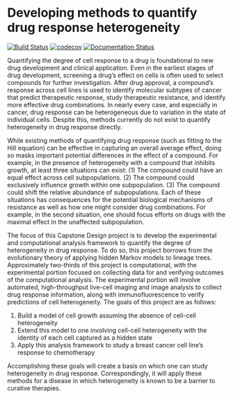 # Developing methods to quantify drug response heterogeneity

[![Build Status](https://transduc.seas.ucla.edu/buildStatus/icon?job=meyer-lab/tHMM/master)](https://transduc.seas.ucla.edu/job/meyer-lab/job/tHMM/job/master/)
[![codecov](https://codecov.io/gh/meyer-lab/tHMM/branch/master/graph/badge.svg)](https://codecov.io/gh/meyer-lab/tHMM)
[![Documentation Status](https://readthedocs.org/projects/tHMM/badge/?version=latest)](https://lineage-growth.readthedocs.io/en/latest/?badge=latest)

Quantifying the degree of cell response to a drug is foundational to new drug development and clinical application. Even in the earliest stages of drug development, screening a drug’s effect on cells is often used to select compounds for further investigation. After drug approval, a compound’s response across cell lines is used to identify molecular subtypes of cancer that predict therapeutic response, study therapeutic resistance, and identify more effective drug combinations. In nearly every case, and especially in cancer, drug response can be heterogeneous due to variation in the state of individual cells. Despite this, methods currently do not exist to quantify heterogeneity in drug response directly.

While existing methods of quantifying drug response (such as fitting to the Hill equation) can be effective in capturing an overall average effect, doing so masks important potential differences in the effect of a compound. For example, in the presence of heterogeneity with a compound that inhibits growth, at least three situations can exist: (1) The compound could have an equal effect across cell subpopulations. (2) The compound could exclusively influence growth within one subpopulation. (3) The compound could shift the relative abundance of subpopulations. Each of these situations has consequences for the potential biological mechanisms of resistance as well as how one might consider drug combinations. For example, in the second situation, one should focus efforts on drugs with the maximal effect in the unaffected subpopulation.

The focus of this Capstone Design project is to develop the experimental and computational analysis framework to quantify the degree of heterogeneity in drug response. To do so, this project borrows from the evolutionary theory of applying hidden Markov models to lineage trees. Approximately two-thirds of this project is computational, with the experimental portion focused on collecting data for and verifying outcomes of the computational analysis. The experimental portion will involve automated, high-throughput live-cell imaging and image analysis to collect drug response information, along with immunofluorescence to verify predictions of cell heterogeneity. The goals of this project are as follows:

1.	Build a model of cell growth assuming the absence of cell-cell heterogeneity
2.	Extend this model to one involving cell-cell heterogeneity with the identity of each cell captured as a hidden state
3.	Apply this analysis framework to study a breast cancer cell line’s response to chemotherapy

Accomplishing these goals will create a basis on which one can study heterogeneity in drug response. Correspondingly, it will apply these methods for a disease in which heterogeneity is known to be a barrier to curative therapies.
